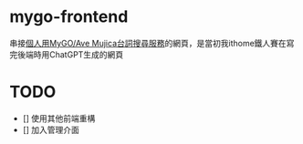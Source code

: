 # mygo-frontend
串接[個人用MyGO/Ave Mujica台詞搜尋服務](https://github.com/c8763yee/mygo-backend)的網頁，是當初我ithome鐵人賽在寫完後端時用ChatGPT生成的網頁

# TODO
- [] 使用其他前端重構
- [] 加入管理介面
